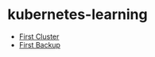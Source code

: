 # kubernetes-learning

* [First Cluster](first-cluster/README.md)
* [First Backup](first-backup/README.md)